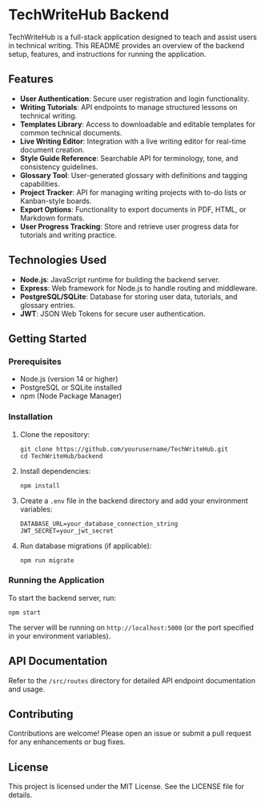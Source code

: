 # TechWriteHub Backend

TechWriteHub is a full-stack application designed to teach and assist users in technical writing. This README provides an overview of the backend setup, features, and instructions for running the application.

## Features

- **User Authentication**: Secure user registration and login functionality.
- **Writing Tutorials**: API endpoints to manage structured lessons on technical writing.
- **Templates Library**: Access to downloadable and editable templates for common technical documents.
- **Live Writing Editor**: Integration with a live writing editor for real-time document creation.
- **Style Guide Reference**: Searchable API for terminology, tone, and consistency guidelines.
- **Glossary Tool**: User-generated glossary with definitions and tagging capabilities.
- **Project Tracker**: API for managing writing projects with to-do lists or Kanban-style boards.
- **Export Options**: Functionality to export documents in PDF, HTML, or Markdown formats.
- **User Progress Tracking**: Store and retrieve user progress data for tutorials and writing practice.

## Technologies Used

- **Node.js**: JavaScript runtime for building the backend server.
- **Express**: Web framework for Node.js to handle routing and middleware.
- **PostgreSQL/SQLite**: Database for storing user data, tutorials, and glossary entries.
- **JWT**: JSON Web Tokens for secure user authentication.

## Getting Started

### Prerequisites

- Node.js (version 14 or higher)
- PostgreSQL or SQLite installed
- npm (Node Package Manager)

### Installation

1. Clone the repository:
   ```
   git clone https://github.com/yourusername/TechWriteHub.git
   cd TechWriteHub/backend
   ```

2. Install dependencies:
   ```
   npm install
   ```

3. Create a `.env` file in the backend directory and add your environment variables:
   ```
   DATABASE_URL=your_database_connection_string
   JWT_SECRET=your_jwt_secret
   ```

4. Run database migrations (if applicable):
   ```
   npm run migrate
   ```

### Running the Application

To start the backend server, run:
```
npm start
```

The server will be running on `http://localhost:5000` (or the port specified in your environment variables).

## API Documentation

Refer to the `/src/routes` directory for detailed API endpoint documentation and usage.

## Contributing

Contributions are welcome! Please open an issue or submit a pull request for any enhancements or bug fixes.

## License

This project is licensed under the MIT License. See the LICENSE file for details.